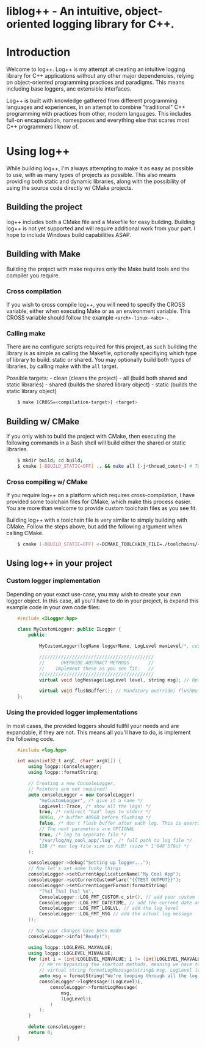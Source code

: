 # liblog++ - An intuitive, object-oriented logging library for C++.

# Introduction

Welcome to log++.
Log++ is my attempt at creating an intuitive logging library for C++ applications without any other major dependencies,
relying on object-oriented programming practices and paradigms.
This means including base loggers, anc extensible interfaces.

Log++ is built with knowledge gathered from different programming languages and experiences, in an attempt to 
combine "traditional" C++ programming with practices from other, modern languages.
This includes full-on encapsulation, namespaces and everything else that scares most C++ programmers I know of.

# Using log++

While building log++, I'm always attempting to make it as easy as possible to use, with as many types of projects as possible. 
This also means providing both static and dynamic libraries, along with the possibility of using the source code directly w/ CMake projects.

## Building the project

log++ includes both a CMake file and a Makefile for easy building.
Building log++ is not yet supported and will require additional work from your part.
I hope to include Windows build capabilities ASAP.

## Building with Make

Building the project with make requires only the Make build tools and the compiler you require.

### Cross compilation

If you wish to cross compile log++, you will need to specify the CROSS variable, either when executing Make or as an environment variable.
This CROSS variable should follow the example `<arch>-linux-<abi>-`.

### Calling make

There are no configure scripts required for this project, as such building the library is as simple as calling the Makefile, 
optionally specifiying which type of library to build: static or shared.
You may optionally build both types of libraries, by calling make with the `all` target.

Possible targets:
    - clean (cleans the project)
    - all (build both shared and static libraries)
    - shared (builds the shared library object)
    - static (builds the static library object)

```bash
    $ make [CROSS=<compilation-target>] <target>
```

## Building w/ CMake

If you only wish to build the project with CMake, then executing the following commands in a Bash shell will build either the shared or static libraries.

```bash
    $ mkdir build; cd build;
    $ cmake [-DBUILD_STATIC=OFF] .. && make all [-j<thread_count>] # Turning off BUILD_STATIC will build the dynamic library
```

### Cross compiling w/ CMake

If you require log++ on a platform which requires cross-compilation, I have provided some toolchain files for CMake, which make this process easier.
You are more than welcome to provide custom toolchain files as you see fit.

Building log++ with a toolchain file is very similar to simply building with CMake.
Follow the steps above, but add the following argument when calling CMake.

```bash
    $ cmake [-DBUILD_STATIC=OFF] <-DCMAKE_TOOLCHAIN_FILE=./toolchains/<toolchain>.cmake> .. && make all [-j<thread_count>]
```

## Using log++ in your project

### Custom logger implementation
Depending on your exact use-case, you may wish to create your own logger object.
In this case, all you'll have to do in your project, is expand this example code in your own code files:

```cpp
    #include <ILogger.hpp>

    class MyCustomLogger: public ILogger {
        public:

            MyCustomLogger(logName loggerName, LogLevel maxLevel/*, custom params?*/): ILogger(logName, maxLevel) {}

            //////////////////////////////////////////
            //      OVERRIDE ABSTRACT METHODS       //
            //    Implement these as you see fit.   //
            //////////////////////////////////////////
            virtual void logMessage(LogLevel level, string msg); // Optional override; will always write to underlying buffer

            virtual void flushBuffer(); // Mandatory override; flushBuffer is pure virtual.
    };
```

### Using the provided logger implementations

In most cases, the provided loggers should fullfil your needs and are expandable, if they are not.
This means all you'll have to do, is implement the following code.

```cpp
    #include <log.hpp>

    int main(int32_t argC, char* argV[]) {
        using logpp::ConsoleLogger;
        using logpp::formatString;

        // Creating a new ConsoleLogger.
        // Pointers are not required!
        auto consoleLogger = new ConsoleLogger(
            "myCustomLogger", /* give it a name */
            LogLevel::Trace, /* show all the logs! */
            true, /* redirect "bad" logs to stderr */
            4096u, /* buffer 4096B before flushing */
            false, /* don't flush buffer after each log. This is overridden by setting buffer size to 0u! */
            // The next parameters are OPTIONAL
            true, /* log to separate file */
            "/var/log/my_cool_app/.log", /* full path to log file */
            128 /* max log file size in MiB! (size * 1'048'576u) */
        );

        consoleLogger->debug("Setting up logger...");
        // Now let's set some funky things
        consoleLogger->setCurrentApplicationName("My Cool App");
        consoleLogger->setCurrentCustomFlare("{{TEST OUTPUT}}");
        consoleLogger->setCurrentLoggerFormat(formatString(
            "[%s] [%s] [%s] %s",
            ConsoleLogger::LOG_FMT_CUSTOM.c_str(), // add your custom flare
            ConsoleLogger::LOG_FMT_DATETIME, // add the current date and time
            ConsoleLogger::LOG_FMT_LOGLVL, // add the log level
            ConsoleLogger::LOG_FMT_MSG // add the actual log message
        ));

        // Now your changes have been made
        consoleLogger->info("Ready!");

        using logpp::LOGLEVEL_MAXVALUE;
        using logpp::LOGLEVEL_MINVALUE;
        for (int i = (int)LOGLEVEL_MINVALUE; i != (int)LOGLEVEL_MAXVALUE; i++) {
            // We're bypassing the shortcut methods, meaning we have to format the messages ourselves
            // virtual string formatLogMessage(string& msg, LogLevel lvl, string func = "", int32_t line = -1, exception* except = nullptr)
            auto msg = formatString("We're looping through all the log levels. Right now, we're at %s!", toString((LogLevel)i).c_str());
            consoleLogger->logMessage((LogLevel)i, 
                consoleLogger->formatLogMessage(
                    msg,
                    (LogLevel)i
                )
            );
        }

        delete consoleLogger;
        return 0;
    }
```
